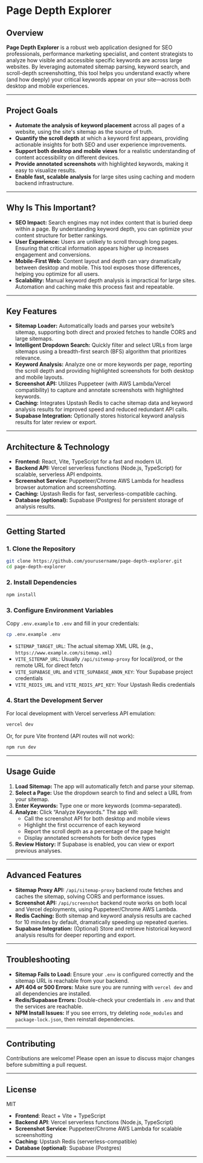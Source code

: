 # Page Depth Explorer

## Overview

**Page Depth Explorer** is a robust web application designed for SEO professionals, performance marketing specialist, and content strategists to analyze how visible and accessible specific keywords are across large websites. By leveraging automated sitemap parsing, keyword search, and scroll-depth screenshotting, this tool helps you understand exactly where (and how deeply) your critical keywords appear on your site—across both desktop and mobile experiences.

---

## Project Goals

- **Automate the analysis of keyword placement** across all pages of a website, using the site's sitemap as the source of truth.
- **Quantify the scroll depth** at which a keyword first appears, providing actionable insights for both SEO and user experience improvements.
- **Support both desktop and mobile views** for a realistic understanding of content accessibility on different devices.
- **Provide annotated screenshots** with highlighted keywords, making it easy to visualize results.
- **Enable fast, scalable analysis** for large sites using caching and modern backend infrastructure.

---

## Why Is This Important?

- **SEO Impact:** Search engines may not index content that is buried deep within a page. By understanding keyword depth, you can optimize your content structure for better rankings.
- **User Experience:** Users are unlikely to scroll through long pages. Ensuring that critical information appears higher up increases engagement and conversions.
- **Mobile-First Web:** Content layout and depth can vary dramatically between desktop and mobile. This tool exposes those differences, helping you optimize for all users.
- **Scalability:** Manual keyword depth analysis is impractical for large sites. Automation and caching make this process fast and repeatable.

---

## Key Features

- **Sitemap Loader:** Automatically loads and parses your website’s sitemap, supporting both direct and proxied fetches to handle CORS and large sitemaps.
- **Intelligent Dropdown Search:** Quickly filter and select URLs from large sitemaps using a breadth-first search (BFS) algorithm that prioritizes relevance.
- **Keyword Analysis:** Analyze one or more keywords per page, reporting the scroll depth and providing highlighted screenshots for both desktop and mobile layouts.
- **Screenshot API:** Utilizes Puppeteer (with AWS Lambda/Vercel compatibility) to capture and annotate screenshots with highlighted keywords.
- **Caching:** Integrates Upstash Redis to cache sitemap data and keyword analysis results for improved speed and reduced redundant API calls.
- **Supabase Integration:** Optionally stores historical keyword analysis results for later review or export.

---

## Architecture & Technology

- **Frontend:** React, Vite, TypeScript for a fast and modern UI.
- **Backend API:** Vercel serverless functions (Node.js, TypeScript) for scalable, serverless API endpoints.
- **Screenshot Service:** Puppeteer/Chrome AWS Lambda for headless browser automation and screenshotting.
- **Caching:** Upstash Redis for fast, serverless-compatible caching.
- **Database (optional):** Supabase (Postgres) for persistent storage of analysis results.

---

## Getting Started

### 1. Clone the Repository
```bash
git clone https://github.com/yourusername/page-depth-explorer.git
cd page-depth-explorer
```

### 2. Install Dependencies
```bash
npm install
```

### 3. Configure Environment Variables
Copy `.env.example` to `.env` and fill in your credentials:
```bash
cp .env.example .env
```
- `SITEMAP_TARGET_URL`: The actual sitemap XML URL (e.g., `https://www.example.com/sitemap.xml`)
- `VITE_SITEMAP_URL`: Usually `/api/sitemap-proxy` for local/prod, or the remote URL for direct fetch
- `VITE_SUPABASE_URL` and `VITE_SUPABASE_ANON_KEY`: Your Supabase project credentials
- `VITE_REDIS_URL` and `VITE_REDIS_API_KEY`: Your Upstash Redis credentials

### 4. Start the Development Server
For local development with Vercel serverless API emulation:
```bash
vercel dev
```
Or, for pure Vite frontend (API routes will not work):
```bash
npm run dev
```

---

## Usage Guide

1. **Load Sitemap:** The app will automatically fetch and parse your sitemap.
2. **Select a Page:** Use the dropdown search to find and select a URL from your sitemap.
3. **Enter Keywords:** Type one or more keywords (comma-separated).
4. **Analyze:** Click “Analyze Keywords.” The app will:
   - Call the screenshot API for both desktop and mobile views
   - Highlight the first occurrence of each keyword
   - Report the scroll depth as a percentage of the page height
   - Display annotated screenshots for both device types
5. **Review History:** If Supabase is enabled, you can view or export previous analyses.

---

## Advanced Features

- **Sitemap Proxy API:** `/api/sitemap-proxy` backend route fetches and caches the sitemap, solving CORS and performance issues.
- **Screenshot API:** `/api/screenshot` backend route works on both local and Vercel deployments, using Puppeteer/Chrome AWS Lambda.
- **Redis Caching:** Both sitemap and keyword analysis results are cached for 10 minutes by default, dramatically speeding up repeated queries.
- **Supabase Integration:** (Optional) Store and retrieve historical keyword analysis results for deeper reporting and export.

---

## Troubleshooting

- **Sitemap Fails to Load:** Ensure your `.env` is configured correctly and the sitemap URL is reachable from your backend.
- **API 404 or 500 Errors:** Make sure you are running with `vercel dev` and all dependencies are installed.
- **Redis/Supabase Errors:** Double-check your credentials in `.env` and that the services are reachable.
- **NPM Install Issues:** If you see errors, try deleting `node_modules` and `package-lock.json`, then reinstall dependencies.

---

## Contributing

Contributions are welcome! Please open an issue to discuss major changes before submitting a pull request.

---

## License

MIT

- **Frontend**: React + Vite + TypeScript
- **Backend API**: Vercel serverless functions (Node.js, TypeScript)
- **Screenshot Service**: Puppeteer/Chrome AWS Lambda for scalable screenshotting
- **Caching**: Upstash Redis (serverless-compatible)
- **Database (optional)**: Supabase (Postgres)

---